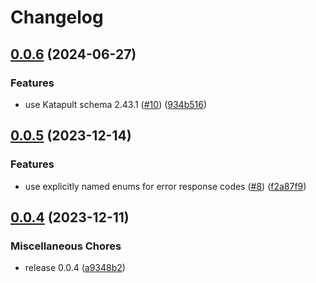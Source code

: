 # Changelog

## [0.0.6](https://github.com/krystal/katapult-ruby/compare/v0.0.5...v0.0.6) (2024-06-27)


### Features

* use Katapult schema 2.43.1 ([#10](https://github.com/krystal/katapult-ruby/issues/10)) ([934b516](https://github.com/krystal/katapult-ruby/commit/934b516150aeb44083cf3ef400406e53e4b2657d))

## [0.0.5](https://github.com/krystal/katapult-ruby/compare/v0.0.4...v0.0.5) (2023-12-14)


### Features

* use explicitly named enums for error response codes ([#8](https://github.com/krystal/katapult-ruby/issues/8)) ([f2a87f9](https://github.com/krystal/katapult-ruby/commit/f2a87f95788bcefc09537d034e9ccb488bf5f9a7))

## [0.0.4](https://github.com/krystal/katapult-ruby/compare/v0.0.3...v0.0.4) (2023-12-11)


### Miscellaneous Chores

* release 0.0.4 ([a9348b2](https://github.com/krystal/katapult-ruby/commit/a9348b23fa67b531c7ef868265ff5d1cee2fa9df))
